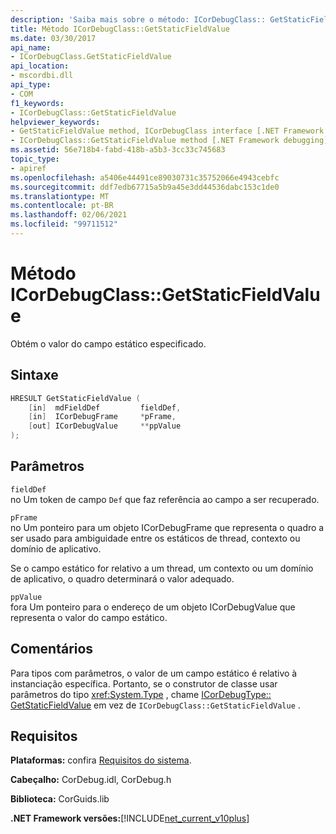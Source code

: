 ```yaml
---
description: 'Saiba mais sobre o método: ICorDebugClass:: GetStaticFieldValue'
title: Método ICorDebugClass::GetStaticFieldValue
ms.date: 03/30/2017
api_name:
- ICorDebugClass.GetStaticFieldValue
api_location:
- mscordbi.dll
api_type:
- COM
f1_keywords:
- ICorDebugClass::GetStaticFieldValue
helpviewer_keywords:
- GetStaticFieldValue method, ICorDebugClass interface [.NET Framework debugging]
- ICorDebugClass::GetStaticFieldValue method [.NET Framework debugging]
ms.assetid: 56e718b4-fabd-418b-a5b3-3cc33c745683
topic_type:
- apiref
ms.openlocfilehash: a5406e44491ce89030731c35752066e4943cebfc
ms.sourcegitcommit: ddf7edb67715a5b9a45e3dd44536dabc153c1de0
ms.translationtype: MT
ms.contentlocale: pt-BR
ms.lasthandoff: 02/06/2021
ms.locfileid: "99711512"
---
```

# <a name="icordebugclassgetstaticfieldvalue-method"></a>Método ICorDebugClass::GetStaticFieldValue

Obtém o valor do campo estático especificado.  
  
## <a name="syntax"></a>Sintaxe  
  
```cpp  
HRESULT GetStaticFieldValue (  
    [in]  mdFieldDef         fieldDef,  
    [in]  ICorDebugFrame     *pFrame,  
    [out] ICorDebugValue     **ppValue  
);  
```  
  
## <a name="parameters"></a>Parâmetros  

 `fieldDef`  
 no Um token de campo `Def` que faz referência ao campo a ser recuperado.  
  
 `pFrame`  
 no Um ponteiro para um objeto ICorDebugFrame que representa o quadro a ser usado para ambiguidade entre os estáticos de thread, contexto ou domínio de aplicativo.  
  
 Se o campo estático for relativo a um thread, um contexto ou um domínio de aplicativo, o quadro determinará o valor adequado.  
  
 `ppValue`  
 fora Um ponteiro para o endereço de um objeto ICorDebugValue que representa o valor do campo estático.  
  
## <a name="remarks"></a>Comentários  

 Para tipos com parâmetros, o valor de um campo estático é relativo à instanciação específica. Portanto, se o construtor de classe usar parâmetros do tipo <xref:System.Type> , chame [ICorDebugType:: GetStaticFieldValue](icordebugtype-getstaticfieldvalue-method.md) em vez de `ICorDebugClass::GetStaticFieldValue` .  
  
## <a name="requirements"></a>Requisitos  

 **Plataformas:** confira [Requisitos do sistema](../../get-started/system-requirements.md).  
  
 **Cabeçalho:** CorDebug.idl, CorDebug.h  
  
 **Biblioteca:** CorGuids.lib  
  
 **.NET Framework versões:**[!INCLUDE[net_current_v10plus](../../../../includes/net-current-v10plus-md.md)]
